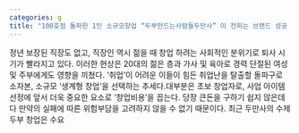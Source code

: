 ```yaml
---
categories: g
title: "100호점 돌파한 1인 소규모창업 “두부만드는사람들두만사” 이 전하는 브랜드 성공 비결은"
---
```

정년 보장된 직장도 없고, 직장인 역시 젊을 때 창업 하려는 사회적인 분위기로 퇴사 시기가 빨라지고 있다. 이러한 현상은 20대의 젊은 층과 가사 및 육아로 경력 단절된 여성 및 주부에게도 영향을 끼쳤다. ‘취업’이 어려운 이들이 힘든 취업난을 탈출할 돌파구로 소자본, 소규모 ‘생계형 창업’을 선택하는 추세다.대부분은 초보 창업자로, 사업 아이템 선정에 앞서 더욱 중요한 요소로 ‘창업비용’을 꼽는다. 당장 큰돈을 구하기 쉽지 않은데다 만약의 실패에 따른 위험부담을 고려하지 않을 수 없기 때문이다. 최근 두만사의 수제두부 창업은 수요